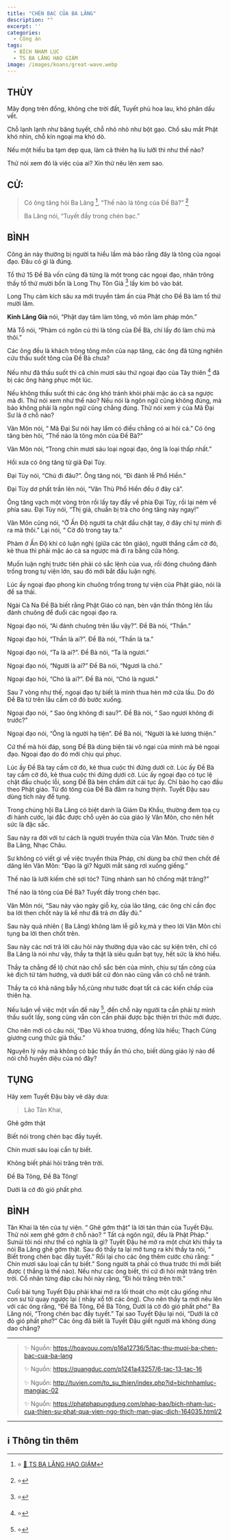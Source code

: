 ```yaml
---
title: "CHÉN BẠC CỦA BA LĂNG"
description: ""
excerpt: ''
categories:
  - Công án
tags:
  - BÍCH NHAM LỤC
  - TS BA LĂNG HẠO GIÁM
image: /images/koans/great-wave.webp
---
```


## THÙY

Mây đọng trên đồng, không che trời đất, Tuyết phủ hoa lau, khó phân dấu vết.

Chỗ lạnh lạnh như băng tuyết, chỗ nhỏ nhỏ như bột gạo. Chổ sâu mắt Phật khó nhìn, chỗ kín ngoại ma khó dò.

Nếu một hiểu ba tạm dẹp qua, làm cả thiên hạ líu lưỡi thì như thế nào?

Thử nói xem đó là việc của ai? Xin thử nêu lên xem sao.

## CỬ:

> Có ông tăng hỏi Ba Lăng [^1], “Thế nào là tông của Đề Bà?” [^14]
>
> Ba Lăng nói, “Tuyết đầy trong chén bạc.”

## BÌNH

Công án này thường bị người ta hiểu lầm mà bảo rằng đây là tông của ngoại đạo. Đâu có gì là đúng.

Tổ thứ 15 Đề Bà vốn cũng đã từng là một trong các ngoại đạo, nhân trông thấy tổ thứ mười bốn là Long Thụ Tôn Giả [^15] lấy kim bỏ vào bát.

Long Thụ cảm kích sâu xa mới truyền tâm ấn của Phật cho Đề Bà làm tổ thứ mười lăm.

**Kinh Lăng Già** nói, “Phật dạy tâm làm tông, vô môn làm pháp môn.”

Mã Tổ nói, “Phàm có ngôn cú thì là tông của Đề Bà, chí lấy đó làm chủ mà thôi.”

Các ông đều là khách trông tông môn của nạp tăng, các ông đã từng nghiên cứu thấu suốt tông của Đề Bà chưa?

Nếu như đã thấu suốt thì cả chín mươi sáu thứ ngoại đạo của Tây thiên [^16] đã bị các ông hàng phục một lúc.

Nếu không thấu suốt thì các ông khó tránh khỏi phải mặc áo cà sa ngược mà đi. Thử nói xem như thế nào? Nếu nói là ngôn ngữ cũng không đúng, mà bảo không phải là ngôn ngữ cũng chẳng đúng. Thử nói xem ý của Mã Đại Sư là ở chỗ nào?

Vân Môn nói, “ Mã Đại Sư nói hay lắm có điều chẳng có ai hỏi cả.” Có ông tăng bèn hỏi, “Thế nào là tông môn của Đề Bà?”

Vân Môn nói, “Trong chín mươi sáu loại ngoại đạo, ông là loại thấp nhất.”

Hồi xưa có ông tăng từ giã Đại Tùy.

Đại Tùy nói, “Chú đi đâu?”. Ông tăng nói, “Đi đảnh lễ Phổ Hiền.”

Đại Tùy dơ phất trần lên nói, “Văn Thù Phổ Hiền đều ở đây cả”.

Ông tăng vạch một vòng tròn rồi lấy tay đẩy về phía Đại Tùy, rồi lại ném về phía sau. Đại Tùy nói, “Thị giả, chuẩn bị trà cho ông tăng này ngay!”

Vân Môn cũng nói, “Ở Ấn Độ người ta chặt đầu chặt tay, ở đây chỉ tự mình đi ra mà thôi.” Lại nói, “ Cờ đỏ trong tay ta.”

Phàm ở Ấn Độ khi có luận nghị (giữa các tôn giáo), người thắng cầm cờ đỏ, kẻ thua thì phải mặc áo cà sa ngược mà đi ra bằng cửa hông.

Muốn luận nghị trước tiên phải có sắc lệnh của vua, rồi đóng chuông đánh trống trong tự viện lớn, sau đó mới bắt đầu luận nghị.

Lúc ấy ngoại đạo phong kín chuông trống trong tự viện của Phật giáo, nói là để sa thải.

Ngài Cà Na Đề Bà biết rằng Phật Giáo có nạn, bèn vận thần thông lên lầu đánh chuông để đuổi các ngoại đạo ra.

Ngoại đạo nói, “Ai đánh chuông trên lầu vậy?”. Đề Bà nói, “Thần.”

Ngoại đạo hỏi, “Thần là ai?”. Đề Bà nói, “Thần là ta.”

Ngoại đạo nói, “Ta là ai?”. Đề Bà nói, “Ta là ngươi.”

Ngoại đạo nói, “Người là ai?” Đề Bà nói, “Ngươi là chó.”

Ngoại đạo hỏi, “Chó là ai?”. Đề Bà nói, “Chó là ngươi.”

Sau 7 vòng như thế, ngoại đạo tự biết là mình thua hèn mở cửa lầu. Do đó Đề Bà từ trên lầu cầm cờ đỏ bước xuống.

Ngoại đạo nói, “ Sao ông không đi sau?”. Đề Bà nói, “ Sao ngươi không đi trước?”

Ngoại đạo nói, “Ông là người hạ tiện”. Đề Bà nói, “Người là kẻ lương thiện.”

Cứ thế mà hỏi đáp, song Đề Bà dùng biện tài vô ngại của mình mà bẻ ngoại đạo. Ngoại đạo do đó mới chịu qui phục.

Lúc ầy Đề Bà tay cầm cờ đó, kẻ thua cuộc thì đứng dưới cờ. Lúc ấy Đề Bà tay cầm cờ đó, kẻ thua cuộc thì đứng dưới cờ. Lúc ấy ngoại đạo có tục lệ chặt đầu chuộc lỗi, song Đề Bà bèn chấm dứt cái tục ấy. Chỉ bảo họ cạo đầu theo Phật giáo. Từ đó tông của Đề Bà đâm ra hưng thịnh. Tuyết Đậu sau dùng tích này để tụng.

Trong chúng hội Ba Lăng có biệt danh là Giám Đa Khẩu, thường đem tọa cụ đi hành cước, lại đắc được chỗ uyên áo của giáo lý Vân Môn, cho nên hết sức là đặc sắc.

Sau này ra đời với tư cách là người truyền thừa của Vân Môn. Trước tiên ở Ba Lăng, Nhạc Châu.

Sư không có viết gì về việc truyền thừa Pháp, chỉ dùng ba chữ then chốt để dâng lên Vân Môn: “Đạo là gì? Người mắt sáng rơi xuống giếng.”

Thế nào là lưỡi kiếm chẻ sợi tóc? Từng nhánh san hô chống mặt trăng?”

Thế nào là tông của Đề Bà? Tuyết đầy trong chén bạc.

Vân Môn nói, “Sau này vào ngày giỗ kỵ, của lão tăng, các ông chỉ cần đọc ba lời then chốt này là kể như đã trả ơn đầy đủ.”

Sau này quả nhiên ( Ba Lăng) không làm lễ giỗ kỵ,mà y theo lời Vân Môn chỉ tụng ba lời then chốt trên.

Sau này các nơi trả lời câu hỏi này thường dựa vào các sự kiện trên, chỉ có Ba Lăng là nói như vậy, thầy ta thật là siêu quần bạt tụy, hết sức là khó hiểu.

Thầy ta chẳng để lộ chút nào chỗ sắc bén của mình, chịu sự tấn công của kẻ địch từ tám hướng, và dưới bất cứ đòn nào cũng vẫn có chỗ né tránh.

Thầy ta có khả năng bẫy hổ,cũng như tước đoạt tất cả các kiến chấp của thiên hạ.

Nếu luận về việc một vấn đề này [^17], đến chỗ này người ta cần phải tự mình thấu suốt lấy, song cũng vẫn còn cần phải được bậc thiện tri thức mới được.

Cho nên mới có câu nói, “Đạo Vũ khoa trương, đồng lứa hiểu; Thạch Củng giương cung thức giả thấu.”

Nguyên lý này mà không có bậc thầy ấn thủ cho, biết dùng giáo lý nào để nói chỗ huyền diệu của nó đây?

## TỤNG

Hãy xem Tuyết Đậu bày vẽ dây dưa:

> Lão Tân Khai,

Ghê gớm thật

Biết nói trong chén bạc đầy tuyết.

Chín mươi sáu loại cần tự biết.

Không biết phải hỏi trăng trên trời.

Đề Bà Tông, Đề Bà Tông!

Dưới lá cờ đỏ gió phất phơ.

## BÌNH

Tân Khai là tên của tự viện. “ Ghê gớm thật” là lời tán thán của Tuyết Đậu. Thử nói xem ghê gớm ở chỗ nào? “ Tất cả ngôn ngữ, đều là Phật Pháp.” Sưnúi tôi nói như thế có nghĩa là gì? Tuyết Đậu hé mở ra một chút khi thầy ta nói Ba Lăng ghê gớm thật. Sau đó thầy ta lại mở tung ra khi thầy ta nói, “ Biết trong chén bạc đầy tuyết.” Rồi lại cho các ông thêm cước chú rằng: “ Chín mươi sáu loại cần tự biết.” Song người ta phải có thua trước thì mới biết được ( thắng là thế nào). Nếu như các ông biết, thì cứ đi hỏi mặt trăng trên trời. Cổ nhân từng đáp câu hỏi này rằng, “Đi hỏi trăng trên trời.”

Cuối bài tụng Tuyết Đậu phải khai mở ra lối thoát cho một câu giống như con sư tử quay ngược lại ( nhảy xổ tới các ông). Cho nên thầy ta mới nêu lên với các ông rằng, “Đề Bà Tông, Đề Bà Tông, Dưới lá cờ đỏ gió phất phơ.” Ba Lăng nói, “Trong chén bạc đầy tuyết.” Tại sao Tuyết Đậu lại nói, “Dưới lá cở đỏ gió phất phơ?” Các ông đã biết là Tuyết Đậu giết người mà không dùng dao chăng?

<hr class="blog-rule" />

> ✨ Nguồn: https://hoavouu.com/p16a12736/5/tac-thu-muoi-ba-chen-bac-cua-ba-lang
>
> ✨ Nguồn: https://quangduc.com/p1241a43257/6-tac-13-tac-16
>
> ✨ Nguồn: http://tuvien.com/to_su_thien/index.php?id=bichnhamluc-mangiac-02
>
> ✨ Nguồn: https://phatphapungdung.com/phap-bao/bich-nham-luc-cua-thien-su-phat-qua-vien-ngo-thich-man-giac-dich-164035.html/2

<hr class="blog-rule" />

## ℹ️ Thông tin thêm

[^1]: ⭐️ <a href="/masters/ts-ba-lang-hao-giam/" target="_blank">🔗 TS BA LĂNG HẠO GIÁM</a>

[^14]: ⭐️

[^15]: ⭐️

[^16]: ⭐️

[^17]: ⭐️
